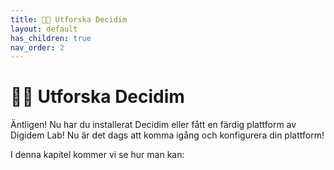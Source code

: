 ```yaml
---
title: 👶🏼 Utforska Decidim
layout: default
has_children: true
nav_order: 2
---
```


# 👶🏼 Utforska Decidim

Äntligen! Nu har du installerat Decidim eller fått en färdig plattform av Digidem Lab! Nu är det dags att komma igång och konfigurera din plattform!

I denna kapitel kommer vi se hur man kan:
